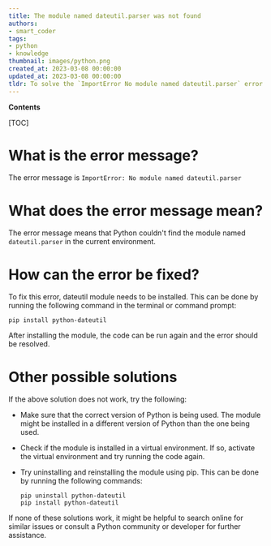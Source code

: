 ```yaml
---
title: The module named dateutil.parser was not found
authors:
- smart_coder
tags:
- python
- knowledge
thumbnail: images/python.png
created_at: 2023-03-08 00:00:00
updated_at: 2023-03-08 00:00:00
tldr: To solve the `ImportError No module named dateutil.parser` error in Python, install the python-dateutil library using the command `pip install python-dateutil`.
---
```


**Contents**

[TOC]

# What is the error message?

The error message is ```ImportError: No module named dateutil.parser```


# What does the error message mean?

The error message means that Python couldn't find the module named ```dateutil.parser``` in the current environment.


# How can the error be fixed?

To fix this error, dateutil module needs to be installed. This can be done by running the following command in the terminal or command prompt:

```pip install python-dateutil```

After installing the module, the code can be run again and the error should be resolved.


# Other possible solutions

If the above solution does not work, try the following:

- Make sure that the correct version of Python is being used. The module might be installed in a different version of Python than the one being used.
- Check if the module is installed in a virtual environment. If so, activate the virtual environment and try running the code again.
- Try uninstalling and reinstalling the module using pip. This can be done by running the following commands:

   ```pip uninstall python-dateutil```  
   ```pip install python-dateutil```  

If none of these solutions work, it might be helpful to search online for similar issues or consult a Python community or developer for further assistance.
